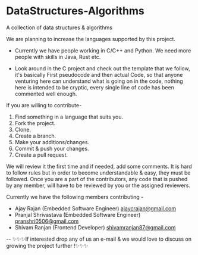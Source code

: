 # DataStructures-Algorithms
A collection of data structures &amp; algorithms

We are planning to increase the languages supported by this project.

- Currently we have people working in C/C++ and Python. We need more people with skills in Java, Rust etc.

- Look around in the C project and check out the template that we follow, it's basically First pseudocode and then actual Code, so that anyone venturing here can understand what is going on in the code, nothing here is intended to be cryptic, every single line of code has been commented well enough.

If you are willing to contribute-

1. Find something in a language that suits you.
2. Fork the project.
3. Clone.
4. Create a branch.
5. Make your additions/changes.
6. Commit & push your changes.
7. Create a pull request.

We will review it the first time and if needed, add some comments. It is hard to follow rules but in order to become understandable & easy, they must be followed.
Once you are a part of the contributors, any code that is pushed by any member, will have to be reviewed by you or the assigned reviewers. 

Currently we have the following members contributing -
- Ajay Rajan (Embedded Software Engineer)                     ajaycrajan@gmail.com
- Pranjal Shrivastava (Embedded Software Engineer)            pranshri0506@gmail.com
- Shivam Ranjan (Frontend Developer)                          shivamranjan87@gmail.com






-- :sparkles::sparkles::sparkles:If interested drop any of us an e-mail & we would love to discuss on growing the project further !:sparkles::sparkles::sparkles:
